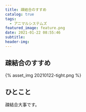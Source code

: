 ```yaml
---
title: 疎結合のすすめ
catalog: true
tags:
  - アニマルシステムズ
featured_image: feature.png
date: 2021-01-22 08:55:46
subtitle:
header-img:
---
```



## 疎結合のすすめ

{% asset_img 20210122-tight.png %}


## ひとこと
疎結合大事です。